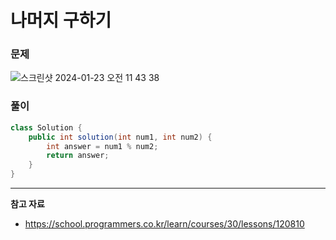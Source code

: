 # 나머지 구하기

### 문제

![스크린샷 2024-01-23 오전 11 43 38](https://github.com/Heo-y-y/development-blog/assets/112863029/6205fc38-4764-4aee-9378-5e6875b5dd52)

### 풀이

```java
class Solution {
    public int solution(int num1, int num2) {
        int answer = num1 % num2;
        return answer;
    }
}
```

---

**참고 자료**

- <https://school.programmers.co.kr/learn/courses/30/lessons/120810>
